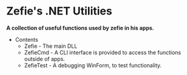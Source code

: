 # Zefie's .NET Utilities
**A collection of useful functions used by zefie in his apps.**

- Contents
  - Zefie - The main DLL
  - ZefieCmd - A CLI interface is provided to access the functions outside of apps.
  - ZefieTest - A debugging WinForm, to test functionality.
